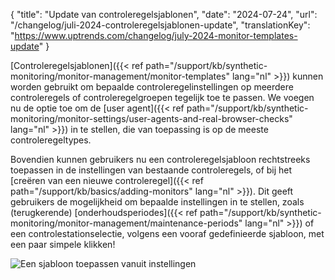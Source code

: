 {
  "title": "Update van controleregelsjablonen",
  "date": "2024-07-24",
  "url": "/changelog/juli-2024-controleregelsjablonen-update",
  "translationKey": "https://www.uptrends.com/changelog/july-2024-monitor-templates-update"
}

[Controleregelsjablonen]({{< ref path="/support/kb/synthetic-monitoring/monitor-management/monitor-templates" lang="nl" >}}) kunnen worden gebruikt om bepaalde controleregelinstellingen op meerdere controleregels of controleregelgroepen tegelijk toe te passen. We voegen nu de optie toe om de [user agent]({{< ref path="/support/kb/synthetic-monitoring/monitor-settings/user-agents-and-real-browser-checks" lang="nl" >}}) in te stellen, die van toepassing is op de meeste controleregeltypes.

Bovendien kunnen gebruikers nu een controleregelsjabloon rechtstreeks toepassen in de instellingen van bestaande controleregels, of bij het [creëren van een nieuwe controleregel]({{< ref path="/support/kb/basics/adding-monitors" lang="nl" >}}). Dit geeft gebruikers de mogelijkheid om bepaalde instellingen in te stellen, zoals (terugkerende) [onderhoudsperiodes]({{< ref path="/support/kb/synthetic-monitoring/monitor-management/maintenance-periods" lang="nl" >}}) of een controlestationselectie, volgens een vooraf gedefinieerde sjabloon, met een paar simpele klikken!

![Een sjabloon toepassen vanuit instellingen](/img/content/scr-apply-template-from-settings.min.png)